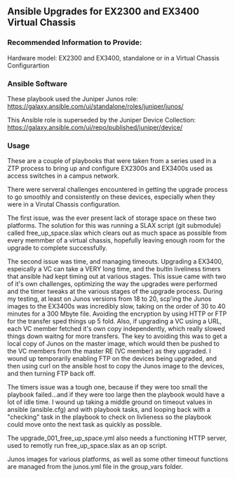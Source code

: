 ## Ansible Upgrades for EX2300 and EX3400 Virtual Chassis

### Recommended Information to Provide:

Hardware model: EX2300 and EX3400, standalone or in a Virtual Chassis Configurartion

### Ansible Software

These playbook used the Juniper Junos role: 
https://galaxy.ansible.com/ui/standalone/roles/juniper/junos/

This Ansible role is superseded by the Juniper Device Collection: 
https://galaxy.ansible.com/ui/repo/published/juniper/device/

### Usage ###

These are a couple of playbooks that were taken from a series used in a ZTP process to bring up and configure
EX2300s and EX3400s used as access switches in a campus network.

There were serveral challenges encountered in getting the upgrade process to go smoothly and consistently on
these devices, especially when they were in a Virutal Chassis configuration.  

The first issue, was the ever present lack of storage space on these two platforms. The solution for this 
was running a SLAX script (git submodule) called free_up_space.slax which clears out as much space as possible
from every memmber of a virtual chassis, hopefully leaving enough room for the upgrade to complete successfully.

The second issue was time, and managing timeouts.  Upgrading a EX3400, espeically a VC can take a VERY long time, 
and the bultin liveliness timers that ansible had kept timing out at various stages.  This issue came with two of
it's own challenges, optimizing the way the upgrades were performed and the timer tweaks at the various stages
of the upgrade process.  During my testing, at least on Junos versions from 18 to 20, scp'ing the Junos images to 
the EX3400s was incredibly slow, taking on the order of 30 to 40 minutes for a 300 Mbyte file.  Avoiding the encryption
by using HTTP or FTP for the transfer sped things up 5 fold.  Also, if upgrading a VC using a URL, each VC member
fetched it's own copy independently, which really slowed things down waitng for more transfers.  The key to avoiding
this was to get a local copy of Junos on the master image, which would then be pushed to the VC members from the master
RE (VC member) as they upgraded.  I wound up temporarily enabling FTP on the devices being upgraded, and then using
curl on the ansible host to copy the Junos image to the devices, and then turning FTP back off.  

The timers issue was a tough one, because if they were too small the playbook failed...and if they were too large then
the playbook would have a lot of idle time.  I wound up taking a middle ground on timeout values in ansible (ansible.cfg) and 
with playbook tasks, and looping back with a "checking" task in the playbook to check on livlieness so the playbook 
could move onto the next task as quickly as possible.

The upgrade_001_free_up_space.yml also needs a functioning HTTP server, used to remotly run free_up_space.slax
as an op script.  

Junos images for various platforms, as well as some other timeout functions are managed from the junos.yml file in 
the group_vars folder.
